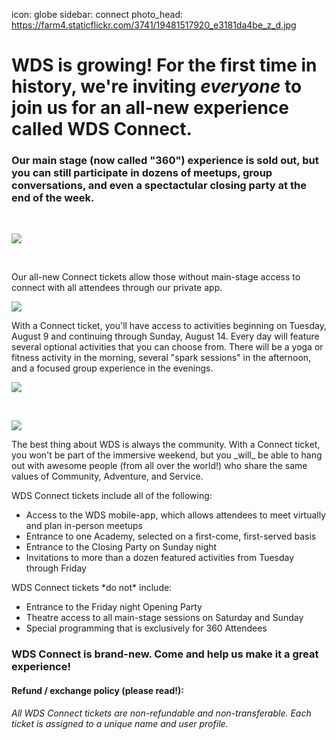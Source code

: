 icon: globe
sidebar: connect
photo_head: https://farm4.staticflickr.com/3741/19481517920_e3181da4be_z_d.jpg

# WDS is growing! For the first time in history, we're inviting _everyone_ to join us for an all-new experience called WDS Connect.

<div class="zig-zags_blue"></div>
<h3 class="sub-karla">Our main stage (now called "360") experience is sold out, but you can still participate in dozens of meetups, group conversations, and even a spectactular closing party at the end of the week.</h3>
<script type="text/javascript" src="https://js.stripe.com/v2/"></script>
<div class="connect-purchase-area"></div>
<br>

![](https://farm1.staticflickr.com/434/19653483776_cf32183cc5_z_d.jpg)

<br>
<p>Our all-new Connect tickets allow those without main-stage access to connect with all attendees through our private app.</p>

![](https://farm1.staticflickr.com/540/19673807691_651055a89b_z_d.jpg)
<br>
<p>With a Connect ticket, you'll have access to activities beginning on Tuesday, August 9 and continuing through Sunday, August 14. Every day will feature several optional activities that you can choose from. There will be a yoga or fitness activity in the morning, several "spark sessions" in the afternoon, and a focused group experience in the evenings. </p>

![](https://farm4.staticflickr.com/3873/14638042061_9afbe0f0fc_z_d.jpg)

<br>
<div class="connect-purchase-area"></div>

![](https://farm3.staticflickr.com/2928/14660844313_286048b021_z_d.jpg)

<p>The best thing about WDS is always the community. With a Connect ticket, you won't be part of the immersive weekend, but you _will_ be able to hang out with awesome people (from all over the world!) who share the same values of Community, Adventure, and Service. </p>

<p>WDS Connect tickets include all of the following:</p>

* Access to the WDS mobile-app, which allows attendees to meet virtually and plan in-person meetups
* Entrance to one Academy, selected on a first-come, first-served basis
* Entrance to the Closing Party on Sunday night
* Invitations to more than a dozen featured activities from Tuesday through Friday

<p>WDS Connect tickets *do not* include:</p>

* Entrance to the Friday night Opening Party
* Theatre access to all main-stage sessions on Saturday and Sunday
* Special programming that is exclusively for 360 Attendees

### WDS Connect is brand-new. Come and help us make it a great experience! 

<div class="connect-purchase-area"></div>

#### Refund / exchange policy (please read!):

_All WDS Connect tickets are non-refundable and non-transferable. Each ticket is assigned to a unique name and user profile._


